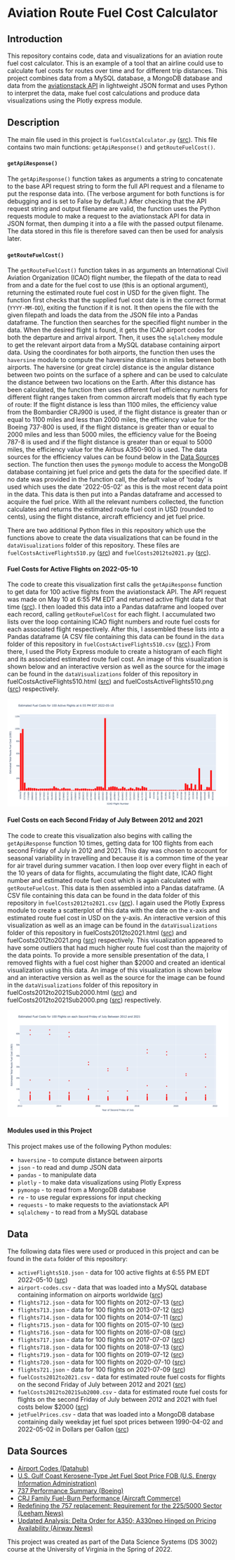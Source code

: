 # Aviation Route Fuel Cost Calculator

<a name="introduction"></a>Introduction
------------------------------------------

This repository contains code, data and visualizations for an aviation route fuel cost calculator. This is an example of a tool that an airline could use to calculate fuel costs for routes over time and for different trip distances. This project combines data from a MySQL database, a MongoDB database and data from the [aviationstack API](https://aviationstack.com) in lightweight JSON format and uses Python to interpret the data, make fuel cost calculations and produce data visualizations using the Plotly express module. 

<a name="description"></a>Description
------------------------------------------

The main file used in this project is `fuelCostCalculator.py` ([src](fuelCostCalculator.py)). This file contains two main functions: `getApiResponse()` and `getRouteFuelCost()`.

#### <a name="getapiresponse"></a>`getApiResponse()` ####

The `getApiResponse()` function takes as arguments a string to concatenate to the base API request string to form the full API request and a filename to put the response data into. (The verbose argument for both functions is for debugging and is set to False by default.) After checking that the API request string and output filename are valid, the function uses the Python requests module to make a request to the aviationstack API for data in JSON format, then dumping it into a a file with the passed output filename. The data stored in this file is therefore saved can then be used for analysis later. 

#### <a name="getroutefuelcost"></a>`getRouteFuelCost()` ####

The `getRouteFuelCost()` function takes in as arguments an International Civil Aviation Organization (ICAO) flight number, the filepath of the data to read from and a date for the fuel cost to use (this is an optional argument), returning the estimated route fuel cost in USD for the given flight. The function first checks that the supplied fuel cost date is in the correct format (`YYYY-MM-DD`), exiting the function if it is not. It then opens the file with the given filepath and loads the data from the JSON file into a Pandas dataframe. The function then searches for the specified flight number in the data. When the desired flight is found, it gets the ICAO airport codes for both the departure and arrival airport. Then, it uses the `sqlalchemy` module to get the relevant airport data from a MySQL database containing airport data. Using the coordinates for both airports, the function then uses the `haversine` module to compute the haversine distance in miles between both airports. The haversine (or great circle) distance is the angular distance between two points on the surface of a sphere and can be used to calculate the distance between two locations on the Earth. After this distance has been calculated, the function then uses different fuel efficiency numbers for different flight ranges taken from common aircraft models that fly each type of route: If the flight distance is less than 1100 miles, the efficiency value from the Bombardier CRJ900 is used, if the flight distance is greater than or equal to 1100 miles and less than 2000 miles, the efficiency value for the Boeing 737-800 is used, if the flight distance is greater than or equal to 2000 miles and less than 5000 miles, the efficiency value for the Boeing 787-8 is used and if the flight distance is greater than or equal to 5000 miles, the efficiency value for the Airbus A350-900 is used. The data sources for the efficiency values can be found below in the [Data Sources](#datasources) section. The function then uses the `pymongo` module to access the MongoDB database containing jet fuel price and gets the data for the specified date. If no date was provided in the function call, the default value of 'today' is used which uses the date '2022-05-02' as this is the most recent data point in the data. This data is then put into a Pandas dataframe and accessed to acquire the fuel price. With all the relevant numbers collected, the function calculates and returns the estimated route fuel cost in USD (rounded to cents), using the flight distance, aircraft efficiency and jet fuel price.

There are two additional Python files in this repository which use the functions above to create the data visualizations that can be found in the `dataVisualizations` folder of this repository. These files are `fuelCostsActiveFlights510.py` ([src](fuelCostsActiveFlights510.py)) and `fuelCosts2012to2021.py` ([src](fuelCosts2012to2021.py)).

#### <a name="fuelCostsActiveFlights510"></a>Fuel Costs for Active Flights on 2022-05-10 ####

The code to create this visualization first calls the `getApiResponse` function to get data for 100 active flights from the aviationstack API. The API request was made on May 10 at 6:55 PM EDT and returned active flight data for that time ([src](data/activeFlights510.json)). I then loaded this data into a Pandas dataframe and looped over each record, calling `getRouteFuelCost` for each flight. I accumulated two lists over the loop containing ICAO flight numbers and route fuel costs for each associated flight respectively. After this, I assembled these lists into a Pandas dataframe (A CSV file containing this data can be found in the `data` folder of this repository in `fuelCostsActiveFlights510.csv` ([src](data/fuelCostsActiveFlights510.csv)).) From there, I used the Ploty Express module to create a histogram of each flight and its associated estimated route fuel cost. An image of this visualization is shown below and an interactive version as well as the source for the image can be found in the `dataVisualizations` folder of this repository in fuelCostsActiveFlights510.html ([src](dataVisualizations/fuelCostsActiveFlights510.html)) and fuelCostsActiveFlights510.png ([src](dataVisualizations/fuelCostsActiveFlights510.png)) respectively.

![Histogram of the estimated fuel costs for 100 active flights at 6:55 PM EDT 2022-05-10](dataVisualizations/fuelCostsActiveFlights510.png)

#### <a name="fuelCosts2012to2021"></a>Fuel Costs on each Second Friday of July Between 2012 and 2021 ####

The code to create this visualization also begins with calling the `getApiResponse` function 10 times, getting data for 100 flights from each second Friday of July in 2012 and 2021. This day was chosen to account for seasonal variability in travelling and because it is a common time of the year for air travel during summer vacation. I then loop over every flight in each of the 10 years of data for flights, accumulating the flight date, ICAO flight number and estimated route fuel cost which is again calculated with `getRouteFuelCost`. This data is then assembled into a Pandas dataframe. (A CSV file containing this data can be found in the data folder of this repository in `fuelCosts2012to2021.csv` ([src](data/fuelCosts2012to2021.csv)). I again used the Plotly Express module to create a scatterplot of this data with the date on the x-axis and estimated route fuel cost in USD on the y-axis. An interactive version of this visualization as well as an image can be found in the `dataVisualizations` folder of this repository in fuelCosts2012to2021.html ([src](dataVisualizations/fuelCosts2012to2021.html)) and fuelCosts2012to2021.png ([src](dataVisualizations/fuelCosts2012to2021.png)) respectively. This visualization appeared to have some outliers that had much higher route fuel cost than the majority of the data points. To provide a more sensible presentation of the data, I removed flights with a fuel cost higher than $2000 and created an identical visualization using this data. An image of this visualization is shown below and an interactive version as well as the source for the image can be found in the `dataVisualizations` folder of this repository in fuelCosts2012to2021Sub2000.html ([src](dataVisualizations/fuelCosts2012to2021Sub2000.html)) and fuelCosts2012to2021Sub2000.png ([src](dataVisualizations/fuelCosts2012to2021Sub2000.png)) respectively.

![Scatterplot of the estimated fuel costs for 100 flights on each second Friday of July between 2012 and 2021](dataVisualizations/fuelCosts2012to2021.png)

#### <a name="modulesused"></a>Modules used in this Project ####

This project makes use of the following Python modules:

- `haversine` - to compute distance between airports
- `json` - to read and dump JSON data
- `pandas` - to manipulate data
- `plotly` - to make data visualizations using Plotly Express
- `pymongo` - to read from a MongoDB database
- `re` - to use regular expressions for input checking
- `requests` - to make requests to the aviationstack API
- `sqlalchemy` - to read from a MySQL database

<a name="data"></a>Data
------------------------------------------

The following data files were used or produced in this project and can be found in the `data` folder of this repository:

- `activeFlights510.json` - data for 100 active flights at 6:55 PM EDT 2022-05-10 ([src](data/activeFlights510.json))
- `airport-codes.csv` - data that was loaded into a MySQL database containing information on airports worldwide ([src](data/airport-codes.csv))
- `flights712.json` - data for 100 flights on 2012-07-13 ([src](data/flights712.json))
- `flights713.json` - data for 100 flights on 2013-07-12 ([src](data/flights713.json))
- `flights714.json` - data for 100 flights on 2014-07-11 ([src](data/flights714.json))
- `flights715.json` - data for 100 flights on 2015-07-10 ([src](data/flights715.json))
- `flights716.json` - data for 100 flights on 2016-07-08 ([src](data/flights716.json))
- `flights717.json` - data for 100 flights on 2017-07-07 ([src](data/flights717.json))
- `flights718.json` - data for 100 flights on 2018-07-13 ([src](data/flights718.json))
- `flights719.json` - data for 100 flights on 2019-07-12 ([src](data/flights719.json))
- `flights720.json` - data for 100 flights on 2020-07-10 ([src](data/flights720.json))
- `flights721.json` - data for 100 flights on 2021-07-09 ([src](data/flights721.json))
- `fuelCosts2012to2021.csv` - data for estimated route fuel costs for flights on the second Friday of July between 2012 and 2021 ([src](data/fuelCosts2012to2021.csv))
- `fuelCosts2012to2021Sub2000.csv` - data for estimated route fuel costs for flights on the second Friday of July between 2012 and 2021 with fuel costs below $2000 ([src](data/fuelCosts2012to2021Sub2000.csv))
- `jetFuelPrices.csv` - data that was loaded into a MongoDB database containing daily weekday jet fuel spot prices between 1990-04-02 and 2022-05-02 in Dollars per Gallon ([src](data/jetFuelPrices.csv))

<a name="datasources"></a>Data Sources
------------------------------------------

- [Airport Codes (Datahub)](https://datahub.io/core/airport-codes#resource-airport-codes)
- [U.S. Gulf Coast Kerosene-Type Jet Fuel Spot Price FOB (U.S. Energy Information Administration)](https://www.eia.gov/dnav/pet/hist/eer_epjk_pf4_rgc_dpgD.htm)
- [737 Performance Summary (Boeing)](https://web.archive.org/web/20140725005129/http://www.boeing.com/assets/pdf/commercial/startup/pdf/737ng_perf.pdf)
- [CRJ Family Fuel-Burn Performance (Aircraft Commerce)](http://www.team.aero/files/aviation_data/owners_n_operators_guide_crj.pdf)
- [Redefining the 757 replacement: Requirement for the 225/5000 Sector (Leeham News)](http://leehamnews.com/wp-content/uploads/2015/03/Article-1-main-table2.png)
- [Updated Analysis: Delta Order for A350; A330neo Hinged on Pricing Availability (Airway News)](https://web.archive.org/web/20151117045118/http://airwaysnews.com/blog/2014/11/25/analysis-delta-order-for-a350-a330neo-hinged-on-pricing-availability/)

This project was created as part of the Data Science Systems (DS 3002) course at the University of Virginia in the Spring of 2022.